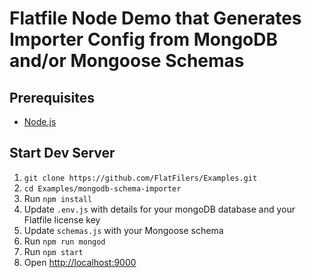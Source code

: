 # Flatfile Node Demo that Generates Importer Config from MongoDB and/or Mongoose Schemas

## Prerequisites
    
- [Node.js](http://es6-features.org)

## Start Dev Server

1. `git clone https://github.com/FlatFilers/Examples.git`
2. `cd Examples/mongodb-schema-importer`
3. Run `npm install`
4. Update `.env.js` with details for your mongoDB database and your Flatfile license key
5. Update `schemas.js` with your Mongoose schema
6. Run `npm run mongod`
7. Run `npm start`
8. Open [http://localhost:9000](http://localhost:9000)